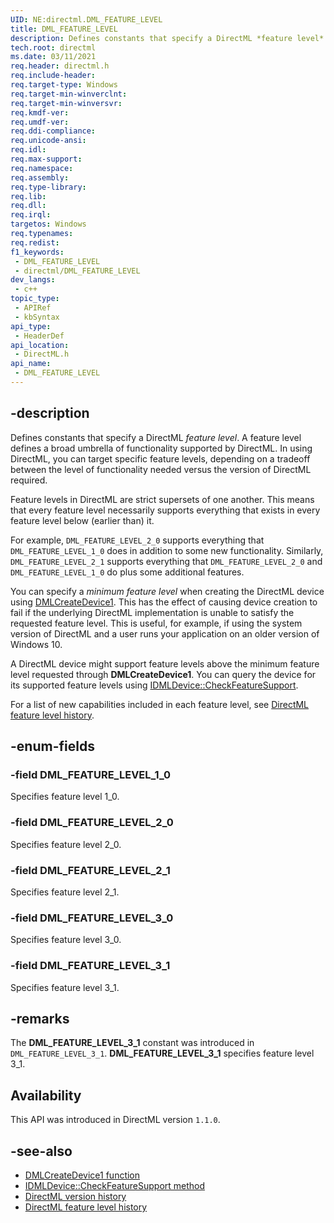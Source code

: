 ```yaml
---
UID: NE:directml.DML_FEATURE_LEVEL
title: DML_FEATURE_LEVEL
description: Defines constants that specify a DirectML *feature level*. A feature level defines a broad umbrella of functionality supported by DirectML.
tech.root: directml
ms.date: 03/11/2021
req.header: directml.h
req.include-header: 
req.target-type: Windows
req.target-min-winverclnt: 
req.target-min-winversvr: 
req.kmdf-ver: 
req.umdf-ver: 
req.ddi-compliance: 
req.unicode-ansi: 
req.idl: 
req.max-support: 
req.namespace: 
req.assembly: 
req.type-library: 
req.lib: 
req.dll: 
req.irql: 
targetos: Windows
req.typenames: 
req.redist: 
f1_keywords:
 - DML_FEATURE_LEVEL
 - directml/DML_FEATURE_LEVEL
dev_langs:
 - c++
topic_type:
 - APIRef
 - kbSyntax
api_type:
 - HeaderDef
api_location:
 - DirectML.h
api_name:
 - DML_FEATURE_LEVEL
---
```


## -description

Defines constants that specify a DirectML *feature level*. A feature level defines a broad umbrella of functionality supported by DirectML. In using DirectML, you can target specific feature levels, depending on a tradeoff between the level of functionality needed versus the version of DirectML required.

Feature levels in DirectML are strict supersets of one another. This means that every feature level necessarily supports everything that exists in every feature level below (earlier than) it.

For example, `DML_FEATURE_LEVEL_2_0` supports everything that `DML_FEATURE_LEVEL_1_0` does in addition to some new functionality. Similarly, `DML_FEATURE_LEVEL_2_1` supports everything that `DML_FEATURE_LEVEL_2_0` and `DML_FEATURE_LEVEL_1_0` do plus some additional features.

You can specify a *minimum feature level* when creating the DirectML device using [DMLCreateDevice1](/windows/win32/api/directml/nf-directml-dmlcreatedevice1). This has the effect of causing device creation to fail if the underlying DirectML implementation is unable to satisfy the requested feature level. This is useful, for example, if using the system version of DirectML and a user runs your application on an older version of Windows 10.

A DirectML device might support feature levels above the minimum feature level requested through **DMLCreateDevice1**. You can query the device for its supported feature levels using [IDMLDevice::CheckFeatureSupport](/windows/win32/api/directml/nf-directml-idmldevice-checkfeaturesupport).

For a list of new capabilities included in each feature level, see [DirectML feature level history](/windows/win32/direct3d12/dml-feature-level-history).

## -enum-fields

### -field DML_FEATURE_LEVEL_1_0

Specifies feature level 1_0.

### -field DML_FEATURE_LEVEL_2_0

Specifies feature level 2_0.

### -field DML_FEATURE_LEVEL_2_1

Specifies feature level 2_1.

### -field DML_FEATURE_LEVEL_3_0

Specifies feature level 3_0.

### -field DML_FEATURE_LEVEL_3_1

Specifies feature level 3_1.

## -remarks

The **DML_FEATURE_LEVEL_3_1** constant was introduced in `DML_FEATURE_LEVEL_3_1`. **DML_FEATURE_LEVEL_3_1** specifies feature level 3_1.

## Availability

This API was introduced in DirectML version `1.1.0`.

## -see-also

* [DMLCreateDevice1 function](/windows/win32/api/directml/nf-directml-dmlcreatedevice1)
* [IDMLDevice::CheckFeatureSupport method](/windows/win32/api/directml/nf-directml-idmldevice-checkfeaturesupport)
* [DirectML version history](/windows/win32/direct3d12/dml-version-history)
* [DirectML feature level history](/windows/win32/direct3d12/dml-feature-level-history)
